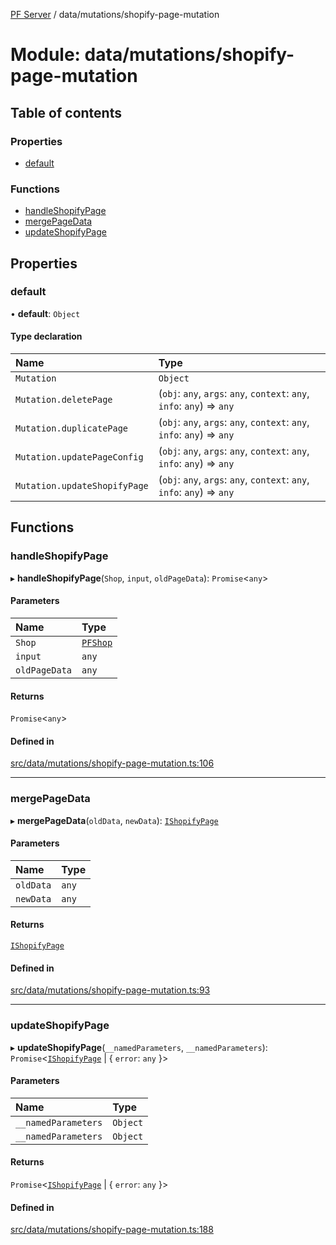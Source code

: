 [PF Server](../README.md) / data/mutations/shopify-page-mutation

# Module: data/mutations/shopify-page-mutation

## Table of contents

### Properties

- [default](data_mutations_shopify_page_mutation.md#default)

### Functions

- [handleShopifyPage](data_mutations_shopify_page_mutation.md#handleshopifypage)
- [mergePageData](data_mutations_shopify_page_mutation.md#mergepagedata)
- [updateShopifyPage](data_mutations_shopify_page_mutation.md#updateshopifypage)

## Properties

### default

• **default**: `Object`

#### Type declaration

| Name | Type |
| :------ | :------ |
| `Mutation` | `Object` |
| `Mutation.deletePage` | (`obj`: `any`, `args`: `any`, `context`: `any`, `info`: `any`) => `any` |
| `Mutation.duplicatePage` | (`obj`: `any`, `args`: `any`, `context`: `any`, `info`: `any`) => `any` |
| `Mutation.updatePageConfig` | (`obj`: `any`, `args`: `any`, `context`: `any`, `info`: `any`) => `any` |
| `Mutation.updateShopifyPage` | (`obj`: `any`, `args`: `any`, `context`: `any`, `info`: `any`) => `any` |

## Functions

### handleShopifyPage

▸ **handleShopifyPage**(`Shop`, `input`, `oldPageData`): `Promise`<`any`\>

#### Parameters

| Name | Type |
| :------ | :------ |
| `Shop` | [`PFShop`](../classes/data_models_Shop.PFShop.md) |
| `input` | `any` |
| `oldPageData` | `any` |

#### Returns

`Promise`<`any`\>

#### Defined in

[src/data/mutations/shopify-page-mutation.ts:106](https://bitbucket.org/bravebits/pfserver/src/83cf3bb/src/data/mutations/shopify-page-mutation.ts#lines-106)

___

### mergePageData

▸ **mergePageData**(`oldData`, `newData`): [`IShopifyPage`](../interfaces/data_models_types.IShopifyPage.md)

#### Parameters

| Name | Type |
| :------ | :------ |
| `oldData` | `any` |
| `newData` | `any` |

#### Returns

[`IShopifyPage`](../interfaces/data_models_types.IShopifyPage.md)

#### Defined in

[src/data/mutations/shopify-page-mutation.ts:93](https://bitbucket.org/bravebits/pfserver/src/83cf3bb/src/data/mutations/shopify-page-mutation.ts#lines-93)

___

### updateShopifyPage

▸ **updateShopifyPage**(`__namedParameters`, `__namedParameters`): `Promise`<[`IShopifyPage`](../interfaces/data_models_types.IShopifyPage.md) \| { `error`: `any`  }\>

#### Parameters

| Name | Type |
| :------ | :------ |
| `__namedParameters` | `Object` |
| `__namedParameters` | `Object` |

#### Returns

`Promise`<[`IShopifyPage`](../interfaces/data_models_types.IShopifyPage.md) \| { `error`: `any`  }\>

#### Defined in

[src/data/mutations/shopify-page-mutation.ts:188](https://bitbucket.org/bravebits/pfserver/src/83cf3bb/src/data/mutations/shopify-page-mutation.ts#lines-188)
